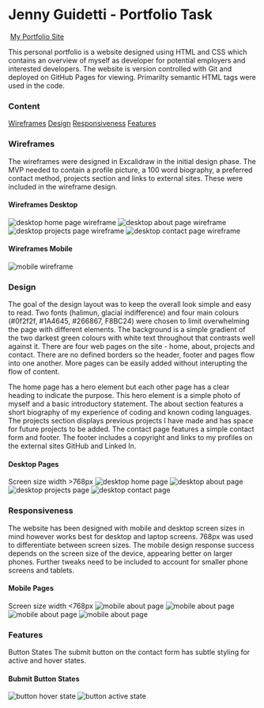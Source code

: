 #  Jenny Guidetti - Portfolio Task
​
[My Portfolio Site](https://jennyguidetti.github.io/)

This personal portfolio is a website designed using HTML and CSS which contains an overview of myself as developer for potential employers and interested developers. The website is version controlled with Git and deployed on GitHub Pages for viewing. Primarilty semantic HTML tags were used in the code.

### Content
[Wireframes](#Wireframes)
[Design](#Design)
[Responsiveness](#Responsiveness)
[Features](#Features)

### Wireframes
The wireframes were designed in Excalidraw in the initial design phase. The MVP needed to contain a profile picture, a 100 word biography, a preferred contact method, projects section and links to external sites. These were included in the wireframe design. 

#### Wireframes Desktop
![desktop home page wireframe](./img/wireframe-desktop-home.png)
![desktop about page wireframe](./img/wireframe-desktop-about.png)
![desktop projects page wireframe](./img/wireframe-desktop-projects.png)
![desktop contact page wireframe](./img/wireframe-desktop-contact.png)

#### Wireframes Mobile
![mobile wireframe](./img/wireframe-mobile.png)

### Design
The goal of the design layout was to keep the overall look simple and easy to read. Two fonts (halimun, glacial indifference) and four main colours (#0f2f2f, #1A4645, #266867, F8BC24) were chosen to limit overwhelming the page with different elements. The background is a simple gradient of the two darkest green colours with white text throughout that contrasts well against it. There are four web pages on the site - home, about, projects and contact. There are no defined borders so the header, footer and pages flow into one another. More pages can be easily added without interupting the flow of content. 

The home page has a hero element but each other page has a clear heading to indicate the purpose. This hero element is a simple photo of myself and a basic introductory statement. The about section features a short biography of my experience of coding and known coding languages. The projects section displays previous projects I have made and has space for future projects to be added. The contact page features a simple contact form and footer. The footer includes a copyright and links to my profiles on the external sites GitHub and Linked In.

#### Desktop Pages
Screen size width >768px
![desktop home page](./img/desktop-home.png)
![desktop about page](/img/desktop-about.png)
![desktop projects page](/img/desktop-projects.png)
![desktop contact page](/img/desktop-contact.png)

### Responsiveness
The website has been designed with mobile and desktop screen sizes in mind however works best for desktop and laptop screens. 768px was used to differentiate between screen sizes. The mobile design response success depends on the screen size of the device, appearing better on larger phones. Further tweaks need to be included to account for smaller phone screens and tablets.

#### Mobile Pages
Screen size width <768px
![mobile about page](/img/mobile-home.png)
![mobile about page](/img/mobile-about.png)
![mobile about page](/img/mobile-projects.png)
![mobile about page](/img/mobile-contact.png)

### Features
Button States
The submit button on the contact form has subtle styling for active and hover states. 

#### Bubmit Button States
![button hover state](/img/button-hover.png)
![button active state](/img/button-active.png)